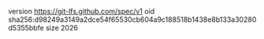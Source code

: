 version https://git-lfs.github.com/spec/v1
oid sha256:d98249a3149a2dce54f65530cb604a9c188518b1438e8b133a30280d5355bbfe
size 2026

